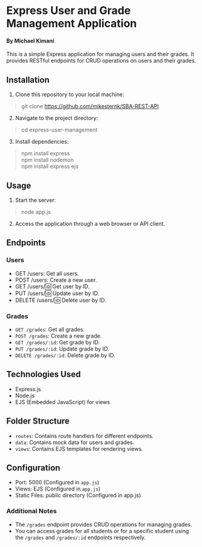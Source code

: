# Express User and Grade Management Application

#### By Michael Kimani

This is a simple Express application for managing users and their grades. It provides RESTful endpoints for CRUD operations on users and their grades.

## Installation

1. Clone this repository to your local machine:

> git clone https://github.com/mikesternk/SBA-REST-API

2. Navigate to the project directory:

> cd express-user-management

3. Install dependencies:

> npm install express <br>
> npm install nodemon <br>
> npm install express ejs

## Usage

1. Start the server:

> node app.js

2. Access the application through a web browser or API client.

## Endpoints

### Users

- GET /users: Get all users.
- POST /users: Create a new user.
- GET /users/:id: Get user by ID.
- PUT /users/:id: Update user by ID.
- DELETE /users/:id: Delete user by ID.

### Grades

- `GET /grades`: Get all grades.
- `POST /grades`: Create a new grade.
- `GET /grades/:id`: Get grade by ID.
- `PUT /grades/:id`: Update grade by ID.
- `DELETE /grades/:id`: Delete grade by ID.

## Technologies Used

- Express.js
- Node.js
- EJS (Embedded JavaScript) for views

## Folder Structure

- `routes`: Contains route handlers for different endpoints.
- `data`: Contains mock data for users and grades.
- `views`: Contains EJS templates for rendering views.

## Configuration

- Port: 5000 (Configured in `app.js`)
- Views: EJS (Configured in `app.js`)
- Static Files: public directory (Configured in app.js)

### Additional Notes

- The `/grades` endpoint provides CRUD operations for managing grades.
- You can access grades for all students or for a specific student using the `/grades` and `/grades/:id` endpoints respectively.
